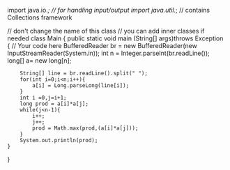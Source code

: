 import java.io.*; // for handling input/output
import java.util.*; // contains Collections framework

// don't change the name of this class
// you can add inner classes if needed
class Main {
    public static void main (String[] args)throws Exception {
        // Your code here
        BufferedReader br = new BufferedReader(new InputStreamReader(System.in));
        int n = Integer.parseInt(br.readLine());
        long[] a= new long[n];

        String[] line = br.readLine().split(" ");
        for(int i=0;i<n;i++){
            a[i] = Long.parseLong(line[i]);
        }
        int i =0,j=i+1;
        long prod = a[i]*a[j];
        while(j<n-1){
            i++;
            j++;
            prod = Math.max(prod,(a[i]*a[j]));
        }
        System.out.println(prod);
    }
}